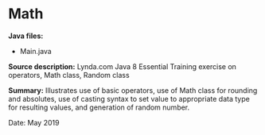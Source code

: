# Math

**Java files:**
* Main.java

**Source description:** Lynda.com Java 8 Essential Training exercise on operators, Math class, Random class

**Summary:** Illustrates use of basic operators, use of Math class for rounding and absolutes, use of casting syntax to set value to appropriate data type for resulting values, and generation of random number.

Date: May 2019